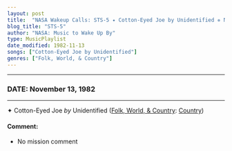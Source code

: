 ```yaml
---
layout: post
title:  "NASA Wakeup Calls: STS-5 ✦ Cotton-Eyed Joe by Unidentified ✵ November 13, 1982"
blog_title: "STS-5"
author: "NASA: Music to Wake Up By"
type: MusicPlaylist
date_modified: 1982-11-13
songs: ["Cotton-Eyed Joe by Unidentified"]
genres: ["Folk, World, & Country"]
---
```


----
### DATE: November 13, 1982
----
✦ Cotton-Eyed Joe *by* Unidentified ([Folk, World, & Country](https://www.discogs.com/genre/Folk%2C%20World%2C%20%26%20Country): [Country](https://www.discogs.com/style/Country)) <a target="blank_" href="https://www.discogs.com/Isaac-Payton-Sweat-Cotton-Eyed-Joe/release/4519600">
    <i class="fas fa-compact-disc"
       title="Discogs entry for this song"
       alt="Discogs entry for this song"
       style="font-size: 1.1em;"></i></a>
    

#### Comment:
* No mission comment



<br/>
<center>
	<a target="_blank"
	   href="https://twitter.com/intent/tweet?hashtags=Space,NASA,Playlist,NASAWakeupCalls,SpaceProgram&text=🚀 {{ page.author}}, '{{ page.songs.first }}' {{ page.title }}, {{ site.url }}{{ page.url }}&via=nasawakeupcalls"><i class="fab fa-twitter" title="Tweet this page" alt="Tweet this page" style="font-size: 1.3em;"></i></a>
	&nbsp; 	<i class="fas fa-user-astronaut" style="font-size: 1.5em;"></i> &nbsp;
    <a id="custom_amazon_link"
       type="amzn" search="#"
       category="popular music">
    <i class="fab fa-amazon" style="font-size: 1.3em;"></i></a>
</center>

<!-- Randomly resolve an individual entry from a song array -->
<script src="/assets/javascript/seedrandom.min.js"></script>
<script>
  var wake_me_up = ["Cotton-Eyed Joe by Unidentified"];
  var prng = new Math.seedrandom();
  function randomSong() {
    song = wake_me_up[Math.floor(Math.random() * wake_me_up.length)];
    var amazon_link = document.getElementById("custom_amazon_link");
    amazon_link.setAttribute("search", song);
  }
  window.onload = randomSong();
</script>
